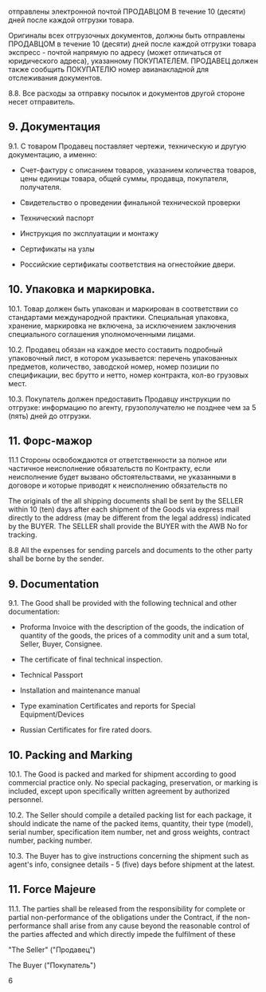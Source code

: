 отправлены электронной почтой ПРОДАВЦОМ В течение 10 (десяти) дней после каждой отгрузки товара.

Оригиналы всех отгрузочных документов, должны быть отправлены ПРОДАВЦОМ в течение 10 (десяти) дней после каждой отгрузки товара экспресс - почтой напрямую по адресу (может отличаться от юридического адреса), указанному ПОКУПАТЕЛЕМ. ПРОДАВЕЦ должен также сообщить ПОКУПАТЕЛЮ номер авианакладной для отслеживания документов.

8.8. Все расходы за отправку посылок и документов другой стороне несет отправитель.

## 9. Документация

9.1. С товаром Продавец поставляет чертежи, техническую и другую документацию, а именно:

- Счет-фактуру с описанием товаров, указанием количества товаров, цены единицы товара, общей суммы, продавца, покупателя, получателя.

- Свидетельство о проведении финальной технической проверки

- Технический паспорт

- Инструкция по эксплуатации и монтажу

- Сертификаты на узлы

- Российские сертификаты соответствия на огнестойкие двери.

## 10. Упаковка и маркировка.

10.1. Товар должен быть упакован и маркирован в соответствии со стандартами международной практики. Специальная упаковка, хранение, маркировка не включена, за исключением заключения специального соглашения уполномоченными лицами.

10.2. Продавец обязан на каждое место составить подробный упаковочный лист, в котором указывается: перечень упакованных предметов, количество, заводской номер, номер позиции по спецификации, вес брутто и нетто, номер контракта, кол-во грузовых мест.

10.3. Покупатель должен предоставить Продавцу инструкции по отгрузке: информацию по агенту, грузополучателю не позднее чем за 5 (пять) дней до отгрузки.

## 11. Форс-мажор

11.1 Стороны освобождаются от ответственности за полное или частичное неисполнение обязательств по Контракту, если неисполнение будет вызвано обстоятельствами, не указанными в договоре и которые приводят к неисполнению обязательств по

The originals of the all shipping documents shall be sent by the SELLER within 10 (ten) days after each shipment of the Goods via express mail directly to the address (may be different from the legal address) indicated by the BUYER. The SELLER shall provide the BUYER with the AWB No for tracking.

8.8 All the expenses for sending parcels and documents to the other party shall be borne by the sender.

## 9. Documentation

9.1. The Good shall be provided with the following technical and other documentation:

- Proforma Invoice with the description of the goods, the indication of quantity of the goods, the prices of a commodity unit and a sum total, Seller, Buyer, Consignee.

- The certificate of final technical inspection.

- Technical Passport

- Installation and maintenance manual

- Type examination Certificates and reports for Special Equipment/Devices

- Russian Certificates for fire rated doors.

## 10. Packing and Marking

10.1. The Good is packed and marked for shipment according to good commercial practice only. No special packaging, preservation, or marking is included, except upon specifically written agreement by authorized personnel.

10.2. The Seller should compile a detailed packing list for each package, it should indicate the name of the packed items, quantity, their type (model), serial number, specification item number, net and gross weights, contract number, packing number.

10.3. The Buyer has to give instructions concerning the shipment such as agent's info, consignee details - 5 (five) days before shipment at the latest.

## 11. Force Majeure

11.1. The parties shall be released from the responsibility for complete or partial non-performance of the obligations under the Contract, if the non-performance shall arise from any cause beyond the reasonable control of the parties affected and which directly impede the fulfilment of these

"The Seller" ("Продавец")

The Buyer ("Покупатель")

6
